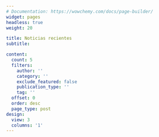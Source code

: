 ```yaml
---
# Documentation: https://wowchemy.com/docs/page-builder/
widget: pages
headless: true
weight: 20

title: Noticias recientes
subtitle:

content:
  count: 5
  filters:
    author: ''
    category: ''
    exclude_featured: false
    publication_type: ''
    tag: ''
  offset: 0
  order: desc
  page_type: post
design:
  view: 3
  columns: '1'
---
```

